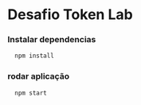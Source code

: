 # Desafio Token Lab

### Instalar dependencias

```bash 
  npm install
```

### rodar aplicação

```bash 
  npm start
```
